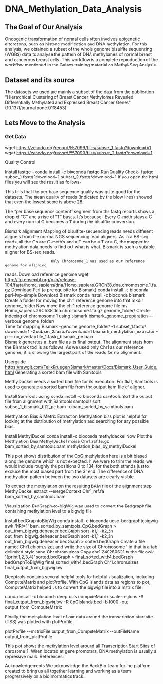 # DNA_Methylation_Data_Analysis
## **The Goal of Our Analysis**

Oncogenic transformation of normal cells often involves epigenetic alterations, such as histone modification and DNA methylation. For this analysis, we obtained a subset of the whole genome bisulfite sequencing (WGBS) data to analyse the pattern of DNA methylomes of normal breast and cancerous breast cells. 
This workflow is a complete reproduction of the workflow mentioned in the Galaxy training material on Methyl-Seq Analysis.

## Dataset and its source

The datasets we used are mainly a subset of the data from the publication "Hierarchical Clustering     of Breast Cancer Methylomes Revealed Differentially Methylated and Expressed Breast Cancer Genes" (10.1371/journal.pone.0118453). 

## **Lets Move to the Analysis**

### Get Data

wget https://zenodo.org/record/557099/files/subset_1.fastq?download=1
wget https://zenodo.org/record/557099/files/subset_2.fastq?download=1


Quality Control

Install fastqc - conda install -c bioconda fastqc
Run Quality Check-   fastqc subset_1.fastq?download=1  subset_2.fastq?download=1
If you open the html files you will see the result as follows-

This tells that the per base sequence quality was quite good for the datasets. The mean quality of reads (indicated by the blow lines) showed that even the lowest score is above 28.


The “per base sequence content” segment from the fastq reports shows a drop of “C” and a rise of “T” bases. It’s because- Every C-meth stays a C and every normal C becomes a T during the bisulfite conversion.

Bismark alignment
  Mapping of bisulfite-sequencing reads needs different aligners from the       normal NGS sequencing read aligners. As in a BS-seq reads, all the C’s are C-meth’s and a T can be a T or a C, the mapper for methylation data needs to find out what is what. Bismark is such a suitable aligner for BS-seq reads.

                         Only Chromosome_1 was used as our reference genome for aligning       
reads.
Download reference genome  wget http://ftp.ensembl.org/pub/release-104/fasta/homo_sapiens/dna/Homo_sapiens.GRCh38.dna.chromosome.1.fa.gz
 Download Perl (a prerequisite for Bismark) conda install -c bioconda perl-lwp-simple
 Download Bismark conda install -c bioconda bismark
 Create a folder for moving the chr1 reference genome into that mkdir genome_folder
 Now move the chr1 reference genome file mv Homo_sapiens.GRCh38.dna.chromosome.1.fa.gz genome_folder/
 Create indexing of chromosome 1 using bismark bismark_genome_preparation --verbose genome_folder/				
 Time for mapping Bismark -genome genome_folder/ -1 subset_1.fastq?download=1 -2 subset_2.fastq?download=1
bismark_methylation_extractor -p -- no_overlap file_1.fastq_bismark_pe.bam		
Bismark generates a .bam file as its final output. The alignment stats from    the Bismark tool is as follows. As we used only Chr1 as our reference genome, it is showing the largest part of the reads for no alignment.


Userguide - https://rawgit.com/FelixKrueger/Bismark/master/Docs/Bismark_User_Guide.html
Generating a sorted bam file with Samtools

MethylDackel needs a sorted bam file for its execution. For that, Samtools is used to generate a sorted bam file from the output bam file of aligner.

Install SamTools using  conda install -c bioconda samtools
Sort the output file from alignment with Samtools samtools sort subset_1_bismark_bt2_pe.bam -o bam_sorted_by_samtools.bam


Methylation Bias & Metric Extraction
Methylation bias plot is helpful for looking at the distribution of methylation and searching for any possible bias.

Install MethylDackel   conda install -c bioconda methyldackel
 Now Plot the Methylation Bias MethylDackel mbias Chr1_ref.fa.gz bam_sorted_by_samtools.bam methylation_bias_by_methylDackel




This plot shows distribution of the CpG methylation here is a bit biased along the genome which is not expected.  If we were to trim the reads, we would include roughly the positions 0 to 134, for the both strands just to exclude the most biased part from the 3' end. The difference of DNA methylation pattern between the two datasets are clearly visible.
 
To extract the methylation on the resulting BAM file of the alignment step MethylDackel extract --mergeContext Chr1_ref.fa bam_sorted_by_samtools.bam

 

Visualization
BedGraph-to-bigWig was used to convert the Bedgraph file containing methylation level to a bigwig file

Install bedGraphtoBigWig conda install -c bioconda ucsc-bedgraphtobigwig
awk 'NR!=1' bam_sorted_by_samtools_CpG.bedGraph > out_from_bigwig.deheader.bedGraph
sort -k1,1 -k2,2n out_from_bigwig.deheader.bedGraph
sort -k1,1 -k2,2n out_from_bigwig.deheader.bedGraph > sorted.bedGraph
Create a file named Chr1.chrom.sizes and write the size of Chromosome 1 in that in a tab delimited style
nano Chr.chrom.sizes
Copy chr1	249250621  to the file
awk '{print $1,$2,$3,$4}' sorted.bedGraph > final_sorted_with4.bedGraph
bedGraphToBigWig final_sorted_with4.bedGraph Chr1.chrom.sizes final_output_from_bigwig.bw

Deeptools contains several helpful tools for helpful visualization, including ComputeMatrix and plotProfile. With CpG islands data as regions to plot, ComputeMatrix helped us to convert the bigwig file into a matrix file

conda install -c bioconda deeptools
computeMatrix scale-regions -S final_output_from_bigwig.bw -R CpGIslands.bed -b 1000 -out output_from_ComputeMatrix

Finally, the methylation level of our data around the transcription start site (TSS) was plotted with plotProfile.

plotProfile --matrixFile output_from_ComputeMatrix --outFileName output_from_plotProfile

This plot shows the methylation level around all Transcription Start Sites of chrosome_1. When located at gene promoters, DNA methylation is usually a repressive mark.
References: 

Acknowledgements
We acknowledge the HackBio Team for the platform created to bring us all together learning and working as a team progressively on a bioinformatics track.
